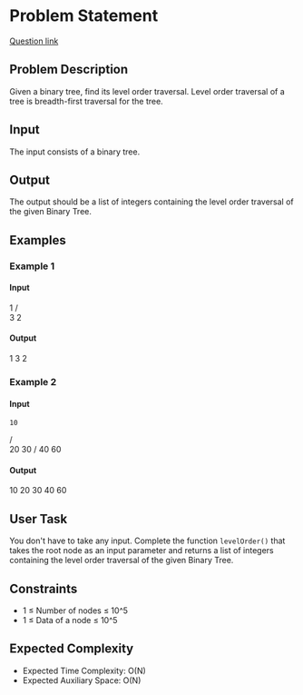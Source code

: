 # Problem Statement
[Question link](https://www.geeksforgeeks.org/problems/level-order-traversal/1?page=1&category=Tree&status=unsolved&sprint=ca8ae412173dbd8346c26a0295d098fd&sortBy=submissions)
## Problem Description

Given a binary tree, find its level order traversal. Level order traversal of a tree is breadth-first traversal for the tree.

## Input

The input consists of a binary tree.

## Output

The output should be a list of integers containing the level order traversal of the given Binary Tree.

## Examples

### Example 1

#### Input

1
/ \
3 2

#### Output
1 3 2

### Example 2

#### Input

    10
 /      \
20       30
/
40 60


#### Output
10 20 30 40 60


## User Task

You don't have to take any input. Complete the function `levelOrder()` that takes the root node as an input parameter and returns a list of integers containing the level order traversal of the given Binary Tree.

## Constraints

- 1 ≤ Number of nodes ≤ 10^5
- 1 ≤ Data of a node ≤ 10^5

## Expected Complexity

- Expected Time Complexity: O(N)
- Expected Auxiliary Space: O(N)
